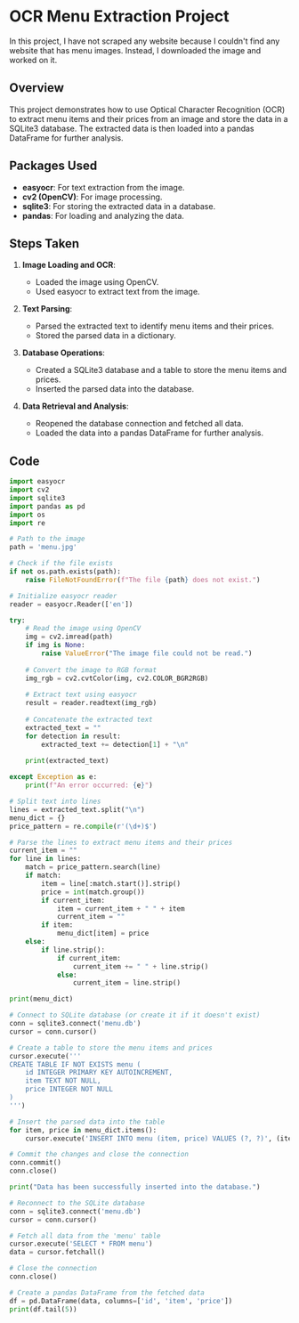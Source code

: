 # OCR Menu Extraction Project

In this project, I have not scraped any website because I couldn't find any website that has menu images. Instead, I downloaded the image and worked on it.

## Overview

This project demonstrates how to use Optical Character Recognition (OCR) to extract menu items and their prices from an image and store the data in a SQLite3 database. The extracted data is then loaded into a pandas DataFrame for further analysis.

## Packages Used

- **easyocr**: For text extraction from the image.
- **cv2 (OpenCV)**: For image processing.
- **sqlite3**: For storing the extracted data in a database.
- **pandas**: For loading and analyzing the data.

## Steps Taken

1. **Image Loading and OCR**:
   - Loaded the image using OpenCV.
   - Used easyocr to extract text from the image.

2. **Text Parsing**:
   - Parsed the extracted text to identify menu items and their prices.
   - Stored the parsed data in a dictionary.

3. **Database Operations**:
   - Created a SQLite3 database and a table to store the menu items and prices.
   - Inserted the parsed data into the database.

4. **Data Retrieval and Analysis**:
   - Reopened the database connection and fetched all data.
   - Loaded the data into a pandas DataFrame for further analysis.

## Code

```python
import easyocr
import cv2
import sqlite3
import pandas as pd
import os
import re

# Path to the image
path = 'menu.jpg'

# Check if the file exists
if not os.path.exists(path):
    raise FileNotFoundError(f"The file {path} does not exist.")

# Initialize easyocr reader
reader = easyocr.Reader(['en'])

try:
    # Read the image using OpenCV
    img = cv2.imread(path)
    if img is None:
        raise ValueError("The image file could not be read.")
    
    # Convert the image to RGB format
    img_rgb = cv2.cvtColor(img, cv2.COLOR_BGR2RGB)
    
    # Extract text using easyocr
    result = reader.readtext(img_rgb)
    
    # Concatenate the extracted text
    extracted_text = ""
    for detection in result:
        extracted_text += detection[1] + "\n"
    
    print(extracted_text)

except Exception as e:
    print(f"An error occurred: {e}")

# Split text into lines
lines = extracted_text.split("\n")
menu_dict = {}
price_pattern = re.compile(r'(\d+)$')

# Parse the lines to extract menu items and their prices
current_item = ""
for line in lines:
    match = price_pattern.search(line)
    if match:
        item = line[:match.start()].strip()
        price = int(match.group())
        if current_item:
            item = current_item + " " + item
            current_item = ""
        if item:
            menu_dict[item] = price
    else:
        if line.strip():
            if current_item:
                current_item += " " + line.strip()
            else:
                current_item = line.strip()

print(menu_dict)

# Connect to SQLite database (or create it if it doesn't exist)
conn = sqlite3.connect('menu.db')
cursor = conn.cursor()

# Create a table to store the menu items and prices
cursor.execute('''
CREATE TABLE IF NOT EXISTS menu (
    id INTEGER PRIMARY KEY AUTOINCREMENT,
    item TEXT NOT NULL,
    price INTEGER NOT NULL
)
''')

# Insert the parsed data into the table
for item, price in menu_dict.items():
    cursor.execute('INSERT INTO menu (item, price) VALUES (?, ?)', (item, price))

# Commit the changes and close the connection
conn.commit()
conn.close()

print("Data has been successfully inserted into the database.")

# Reconnect to the SQLite database
conn = sqlite3.connect('menu.db')
cursor = conn.cursor()

# Fetch all data from the 'menu' table
cursor.execute('SELECT * FROM menu')
data = cursor.fetchall()

# Close the connection
conn.close()

# Create a pandas DataFrame from the fetched data
df = pd.DataFrame(data, columns=['id', 'item', 'price'])
print(df.tail(5))
```